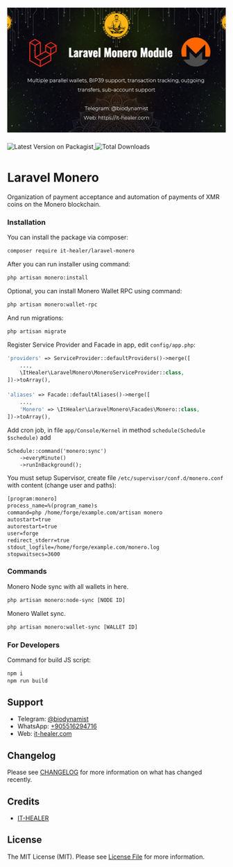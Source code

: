 ![Logo](docs/logo.jpeg)

<a href="https://packagist.org/packages/it-healer/laravel-monero" target="_blank">
    <img style="display: inline-block; margin-top: 0.5em; margin-bottom: 0.5em" src="https://img.shields.io/packagist/v/it-healer/laravel-monero.svg?style=flat&cacheSeconds=3600" alt="Latest Version on Packagist">
</a>

<a href="https://packagist.org/packages/it-healer/laravel-monero" target="_blank">
    <img style="display: inline-block; margin-top: 0.5em; margin-bottom: 0.5em" src="https://img.shields.io/packagist/dt/it-healer/laravel-monero.svg?style=flat&cacheSeconds=3600" alt="Total Downloads">
</a>

# Laravel Monero

Organization of payment acceptance and automation of payments of XMR coins on the Monero blockchain.

### Installation

You can install the package via composer:
```bash
composer require it-healer/laravel-monero
```

After you can run installer using command:
```bash
php artisan monero:install
```

Optional, you can install Monero Wallet RPC using command:
```bash
php artisan monero:wallet-rpc
```

And run migrations:
```bash
php artisan migrate
```

Register Service Provider and Facade in app, edit `config/app.php`:
```php
'providers' => ServiceProvider::defaultProviders()->merge([
    ...,
    \ItHealer\LaravelMonero\MoneroServiceProvider::class,
])->toArray(),

'aliases' => Facade::defaultAliases()->merge([
    ...,
    'Monero' => \ItHealer\LaravelMonero\Facades\Monero::class,
])->toArray(),
```

Add cron job, in file `app/Console/Kernel` in method `schedule(Schedule $schedule)` add
```
Schedule::command('monero:sync')
    ->everyMinute()
    ->runInBackground();
```

You must setup Supervisor, create file `/etc/supervisor/conf.d/monero.conf` with content (change user and paths):
```
[program:monero]
process_name=%(program_name)s
command=php /home/forge/example.com/artisan monero
autostart=true
autorestart=true
user=forge
redirect_stderr=true
stdout_logfile=/home/forge/example.com/monero.log
stopwaitsecs=3600
```

### Commands
Monero Node sync with all wallets in here.
```bash
php artisan monero:node-sync [NODE ID]
```

Monero Wallet sync.
```bash
php artisan monero:wallet-sync [WALLET ID]
```


### For Developers
Command for build JS script:
```bash
npm i
npm run build
```

## Support

- Telegram: [@biodynamist](https://t.me/biodynamist)
- WhatsApp: [+905516294716](https://wa.me/905516294716)
- Web: [it-healer.com](https://it-healer.com)

## Changelog

Please see [CHANGELOG](CHANGELOG.md) for more information on what has changed recently.

## Credits

- [IT-HEALER](https://github.com/it-healer)

## License

The MIT License (MIT). Please see [License File](LICENSE.md) for more information.

